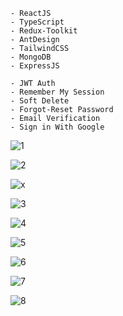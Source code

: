 ```
- ReactJS
- TypeScript
- Redux-Toolkit
- AntDesign
- TailwindCSS
- MongoDB
- ExpressJS
```

```
- JWT Auth
- Remember My Session
- Soft Delete
- Forgot-Reset Password
- Email Verification
- Sign in With Google
```

![1](https://github.com/eraybahcegulu/MERN/assets/84785201/80c010dc-c222-4cb2-88fd-a526a4d112ea)

![2](https://github.com/eraybahcegulu/MERN/assets/84785201/f18da083-e316-46ef-baa1-3183a985f7f2)

![x](https://github.com/eraybahcegulu/MERN/assets/84785201/4d176854-4ebf-49b6-9b0b-6f6e8522a548)

![3](https://github.com/eraybahcegulu/MERN/assets/84785201/8188bfef-895f-4ac0-a92b-9fe208e5281a)

![4](https://github.com/eraybahcegulu/MERN/assets/84785201/6acc1840-4d58-4f7f-bccc-2471d8d7e21b)

![5](https://github.com/eraybahcegulu/MERN/assets/84785201/67c5bcfe-e0a3-4971-9a46-baae523be8e1)

![6](https://github.com/eraybahcegulu/MERN/assets/84785201/48ce723a-c3af-45ec-88d6-ad9c804d3257)

![7](https://github.com/eraybahcegulu/MERN/assets/84785201/fb9b1294-cf2c-465d-b67a-ab099de301f2)

![8](https://github.com/eraybahcegulu/MERN/assets/84785201/a5f48323-670f-43e1-ac2a-674089d6206f)
